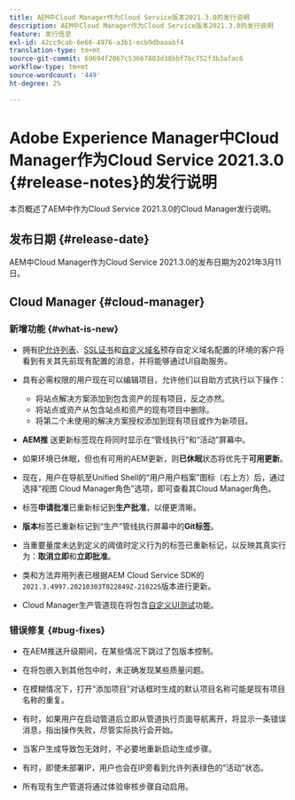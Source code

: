 ```yaml
---
title: AEM中Cloud Manager作为Cloud Service版本2021.3.0的发行说明
description: AEM中Cloud Manager作为Cloud Service版本2021.3.0的发行说明
feature: 发行信息
exl-id: 42cc9cab-6e66-4976-a3b1-ecb9dbaaabf4
translation-type: tm+mt
source-git-commit: 69694f2067c53667803d38bbf7bc752f3b3afac6
workflow-type: tm+mt
source-wordcount: '449'
ht-degree: 2%

---
```


# Adobe Experience Manager中Cloud Manager作为Cloud Service 2021.3.0 {#release-notes}的发行说明

本页概述了AEM中作为Cloud Service 2021.3.0的Cloud Manager发行说明。

## 发布日期 {#release-date}

AEM中Cloud Manager作为Cloud Service 2021.3.0的发布日期为2021年3月11日。

## Cloud Manager {#cloud-manager}

### 新增功能 {#what-is-new}

* 拥有[IP允许列表](/help/implementing/cloud-manager/ip-allow-lists/check-ip-allow-list-status.md#pre-existing-cdn)、[SSL证书](/help/implementing/cloud-manager/managing-ssl-certifications/check-status-ssl-certificate.md#pre-existing-cdn)和[自定义域名](/help/implementing/cloud-manager/custom-domain-names/check-domain-name-status.md#pre-existing-cdn)预存自定义域名配置的环境的客户将看到有关其先前现有配置的消息，并将能够通过UI自助服务。

* 具有必需权限的用户现在可以编辑项目，允许他们以自助方式执行以下操作：
   * 将站点解决方案添加到包含资产的现有项目，反之亦然。
   * 将站点或资产从包含站点和资产的现有项目中删除。
   * 将第二个未使用的解决方案授权添加到现有项目或作为新项目。

* **AEM推** 送更新标签现在将同时显示在“管线执行”和“活动”屏幕中。

* 如果环境已休眠，但也有可用的AEM更新，则&#x200B;**已休眠**&#x200B;状态将优先于&#x200B;**可用更新**。

* 现在，用户在导航至Unified Shell的“用户用户档案”图标（右上方）后，通过选择“视图 Cloud Manager角色”选项，即可查看其Cloud Manager角色。

* 标签&#x200B;**申请批准**&#x200B;已重新标记到&#x200B;**生产批准**，以便更清晰。

* **版本**&#x200B;标签已重新标记到“生产”管线执行屏幕中的&#x200B;**Git标签**。

* 当重要量度未达到定义的阈值时定义行为的标签已重新标记，以反映其真实行为：**取消立即**&#x200B;和&#x200B;**立即批准**。

* 类和方法弃用列表已根据AEM Cloud Service SDK的`2021.3.4997.20210303T022849Z-210225`版本进行更新。

* Cloud Manager生产管道现在将包含[自定义UI测试](/help/implementing/cloud-manager/functional-testing.md#custom-ui-testing)功能。

### 错误修复 {#bug-fixes}

* 在AEM推送升级期间，在某些情况下跳过了包版本控制。

* 在将包嵌入到其他包中时，未正确发现某些质量问题。

* 在模糊情况下，打开“添加项目”对话框时生成的默认项目名称可能是现有项目名称的重复。

* 有时，如果用户在启动管道后立即从管道执行页面导航离开，将显示一条错误消息，指出操作失败，尽管实际执行会开始。

* 当客户生成导致包无效时，不必要地重新启动生成步骤。

* 有时，即使未部署IP，用户也会在IP旁看到允许列表绿色的“活动”状态。

* 所有现有生产管道将通过体验审核步骤自动启用。
